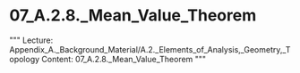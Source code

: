 # 07_A.2.8._Mean_Value_Theorem

"""
Lecture: Appendix_A._Background_Material/A.2._Elements_of_Analysis,_Geometry,_Topology
Content: 07_A.2.8._Mean_Value_Theorem
"""

